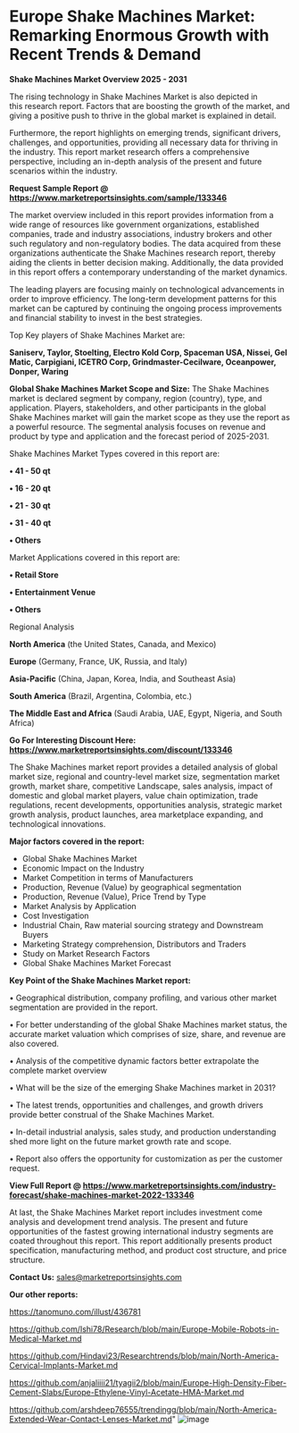 # Europe Shake Machines Market: Remarking Enormous Growth with Recent Trends & Demand

<Strong> Shake Machines Market Overview 2025 - 2031</strong>

The rising technology in Shake Machines Market is also depicted in this research report. Factors that are boosting the growth of the market, and giving a positive push to thrive in the global market is explained in detail.

Furthermore, the report highlights on emerging trends, significant drivers, challenges, and opportunities, providing all necessary data for thriving in the industry. This report market research offers a comprehensive perspective, including an in-depth analysis of the present and future scenarios within the industry.

<strong>Request Sample Report @ <a href=https://www.marketreportsinsights.com/sample/133346>https://www.marketreportsinsights.com/sample/133346</a></strong>

The market overview included in this report provides information from a wide range of resources like government organizations, established companies, trade and industry associations, industry brokers and other such regulatory and non-regulatory bodies. The data acquired from these organizations authenticate the Shake Machines research report, thereby aiding the clients in better decision making. Additionally, the data provided in this report offers a contemporary understanding of the market dynamics.

The leading players are focusing mainly on technological advancements in order to improve efficiency. The long-term development patterns for this market can be captured by continuing the ongoing process improvements and financial stability to invest in the best strategies.

Top Key players of Shake Machines Market are:

<strong>Saniserv, Taylor, Stoelting, Electro Kold Corp, Spaceman USA, Nissei, Gel Matic, Carpigiani, ICETRO Corp, Grindmaster-Cecilware, Oceanpower, Donper, Waring</strong>

<strong><b>Global Shake Machines Market Scope and Size:</b></strong>
The Shake Machines market is declared segment by company, region (country), type, and application. Players, stakeholders, and other participants in the global Shake Machines market will gain the market scope as they use the report as a powerful resource. The segmental analysis focuses on revenue and product by type and application and the forecast period of 2025-2031.

Shake Machines Market Types covered in this report are:

<strong>• 41 - 50 qt

• 16 - 20 qt

• 21 - 30 qt

• 31 - 40 qt

• Others</strong>

Market Applications covered in this report are:

<strong>• Retail Store

• Entertainment Venue

• Others</strong> 

Regional Analysis

<strong>North America</strong> (the United States, Canada, and Mexico)

<strong>Europe</strong> (Germany, France, UK, Russia, and Italy)

<strong>Asia-Pacific</strong> (China, Japan, Korea, India, and Southeast Asia)

<strong>South America</strong> (Brazil, Argentina, Colombia, etc.)

<strong>The Middle East and Africa</strong> (Saudi Arabia, UAE, Egypt, Nigeria, and South Africa)

<strong>Go For Interesting Discount Here: <a href=https://www.marketreportsinsights.com/discount/133346>https://www.marketreportsinsights.com/discount/133346</a></strong>

The Shake Machines market report provides a detailed analysis of global market size, regional and country-level market size, segmentation market growth, market share, competitive Landscape, sales analysis, impact of domestic and global market players, value chain optimization, trade regulations, recent developments, opportunities analysis, strategic market growth analysis, product launches, area marketplace expanding, and technological innovations.

<strong><b>Major factors covered in the report:</b></strong>
<ul>
  <li>Global Shake Machines Market </li>
  <li>Economic Impact on the Industry</li>
  <li>Market Competition in terms of Manufacturers</li>
  <li>Production, Revenue (Value) by geographical segmentation</li>
  <li>Production, Revenue (Value), Price Trend by Type</li>
  <li>Market Analysis by Application</li>
  <li>Cost Investigation</li>
  <li>Industrial Chain, Raw material sourcing strategy and Downstream Buyers</li>
  <li>Marketing Strategy comprehension, Distributors and Traders</li>
  <li>Study on Market Research Factors</li>
  <li>Global Shake Machines Market Forecast</li>
</ul>

<strong><b>Key Point of the Shake Machines Market report:</b></strong>

• Geographical distribution, company profiling, and various other market segmentation are provided in the report.

• For better understanding of the global Shake Machines market status, the accurate market valuation which comprises of size, share, and revenue are also covered.

• Analysis of the competitive dynamic factors better extrapolate the complete market overview

• What will be the size of the emerging Shake Machines market in 2031?

• The latest trends, opportunities and challenges, and growth drivers provide better construal of the Shake Machines Market.

• In-detail industrial analysis, sales study, and production understanding shed more light on the future market growth rate and scope.

• Report also offers the opportunity for customization as per the customer request.

<strong><b>View Full Report @ <a href=https://www.marketreportsinsights.com/industry-forecast/shake-machines-market-2022-133346>https://www.marketreportsinsights.com/industry-forecast/shake-machines-market-2022-133346</a></b></strong>


At last, the Shake Machines Market report includes investment come analysis and development trend analysis. The present and future opportunities of the fastest growing international industry segments are coated throughout this report. This report additionally presents product specification, manufacturing method, and product cost structure, and price structure.

<strong>Contact Us:</strong>
sales@marketreportsinsights.com

<strong>Our other reports:</strong>

<a href=https://tanomuno.com/illust/436781>https://tanomuno.com/illust/436781</a>

<a href=https://github.com/Ishi78/Research/blob/main/Europe-Mobile-Robots-in-Medical-Market.md>https://github.com/Ishi78/Research/blob/main/Europe-Mobile-Robots-in-Medical-Market.md</a>

<a href=https://github.com/Hindavi23/Researchtrends/blob/main/North-America-Cervical-Implants-Market.md>https://github.com/Hindavi23/Researchtrends/blob/main/North-America-Cervical-Implants-Market.md</a>

<a href=https://github.com/anjaliiii21/tyagii2/blob/main/Europe-High-Density-Fiber-Cement-Slabs/Europe-Ethylene-Vinyl-Acetate-HMA-Market.md>https://github.com/anjaliiii21/tyagii2/blob/main/Europe-High-Density-Fiber-Cement-Slabs/Europe-Ethylene-Vinyl-Acetate-HMA-Market.md</a>

<a href=https://github.com/arshdeep76555/trendingg/blob/main/North-America-Extended-Wear-Contact-Lenses-Market.md>https://github.com/arshdeep76555/trendingg/blob/main/North-America-Extended-Wear-Contact-Lenses-Market.md</a>"
![image](https://github.com/user-attachments/assets/4f1b5a7d-4214-4103-a6ad-d9465c3de749)
